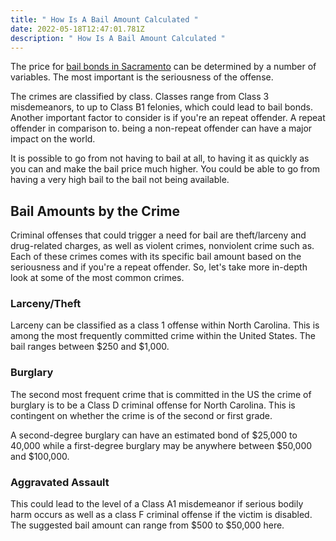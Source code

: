 ```yaml
---
title: " How Is A Bail Amount Calculated "
date: 2022-05-18T12:47:01.781Z
description: " How Is A Bail Amount Calculated "
---
```

<!--StartFragment-->

The price for [bail bonds in Sacramento](https://g.page/espinoza-bail-bonds-sacramento?share) can be determined by a number of variables. The most important is the seriousness of the offense.

The crimes are classified by class. Classes range from Class 3 misdemeanors, to up to Class B1 felonies, which could lead to bail bonds. Another important factor to consider is if you're an repeat offender. A repeat offender in comparison to. being a non-repeat offender can have a major impact on the world.

It is possible to go from not having to bail at all, to having it as quickly as you can and make the bail price much higher. You could be able to go from having a very high bail to the bail not being available.

## Bail Amounts by the Crime

Criminal offenses that could trigger a need for bail are theft/larceny and drug-related charges, as well as violent crimes, nonviolent crime such as. Each of these crimes comes with its specific bail amount based on the seriousness and if you're a repeat offender. So, let's take more in-depth look at some of the most common crimes.

### Larceny/Theft

Larceny can be classified as a class 1 offense within North Carolina. This is among the most frequently committed crime within the United States. The bail ranges between $250 and $1,000.

### Burglary

The second most frequent crime that is committed in the US the crime of burglary is to be a Class D criminal offense for North Carolina. This is contingent on whether the crime is of the second or first grade.

A second-degree burglary can have an estimated bond of $25,000 to 40,000 while a first-degree burglary may be anywhere between $50,000 and $100,000.

### Aggravated Assault

This could lead to the level of a Class A1 misdemeanor if serious bodily harm occurs as well as a class F criminal offense if the victim is disabled. The suggested bail amount can range from $500 to $50,000 here.

<!--EndFragment-->
